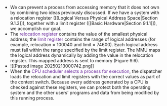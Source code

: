 

- We can prevent a process from accessing memory that it does not own by combining two ideas previously discussed. If we have a system with a relocation register ([[Logical Versus Physical Address Space|Section 9.1.3]]), together with a limit register ([[Basic Hardware|Section 9.1.1]]), we accomplish our goal. 
- The <span style="color:rgb(112, 48, 160)">relocation</span> <span style="color:rgb(112, 48, 160)">register</span> contains the value of the smallest physical address; the <span style="color:rgb(112, 48, 160)">limit</span> <span style="color:rgb(112, 48, 160)">register</span> contains the range of logical addresses (for example, relocation = 100040 and limit = 74600). Each logical address must fall within the range specified by the limit register. The MMU maps the logical address dynamically by adding the value in the relocation register. This mapped address is sent to memory (Figure 9.6).
- ![[Pasted image 20250213000742.png]]
- When the <span style="color:rgb(112, 48, 160)">CPU scheduler selects a process for execution</span>, the dispatcher loads the relocation and limit registers with the correct values as part of the context switch. Because every address generated by a CPU is checked against these registers, we can protect both the operating system and the other users’ programs and data from being modified by this running process.